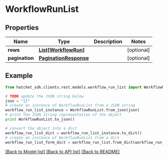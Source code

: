 # WorkflowRunList


## Properties

Name | Type | Description | Notes
------------ | ------------- | ------------- | -------------
**rows** | [**List[WorkflowRun]**](WorkflowRun.md) |  | [optional] 
**pagination** | [**PaginationResponse**](PaginationResponse.md) |  | [optional] 

## Example

```python
from hatchet_sdk.clients.rest.models.workflow_run_list import WorkflowRunList

# TODO update the JSON string below
json = "{}"
# create an instance of WorkflowRunList from a JSON string
workflow_run_list_instance = WorkflowRunList.from_json(json)
# print the JSON string representation of the object
print WorkflowRunList.to_json()

# convert the object into a dict
workflow_run_list_dict = workflow_run_list_instance.to_dict()
# create an instance of WorkflowRunList from a dict
workflow_run_list_form_dict = workflow_run_list.from_dict(workflow_run_list_dict)
```
[[Back to Model list]](../README.md#documentation-for-models) [[Back to API list]](../README.md#documentation-for-api-endpoints) [[Back to README]](../README.md)
